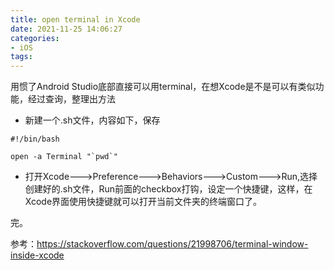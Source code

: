 ```yaml
---
title: open terminal in Xcode
date: 2021-11-25 14:06:27
categories: 
- iOS
tags:
---
```


用惯了Android Studio底部直接可以用terminal，在想Xcode是不是可以有类似功能，经过查询，整理出方法

- 新建一个.sh文件，内容如下，保存

```shell
#!/bin/bash

open -a Terminal "`pwd`"
```

- 打开Xcode--->Preference--->Behaviors--->Custom--->Run,选择创建好的.sh文件，Run前面的checkbox打钩，设定一个快捷键，这样，在Xcode界面使用快捷键就可以打开当前文件夹的终端窗口了。

完。

参考：https://stackoverflow.com/questions/21998706/terminal-window-inside-xcode
